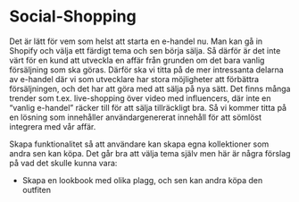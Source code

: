 # Social-Shopping
Det är lätt för vem som helst att starta en e-handel nu. Man kan gå in Shopify och välja ett färdigt tema och sen börja sälja. Så därför är det inte värt för en kund att utveckla en affär från grunden om det bara vanlig försäljning som ska göras. Därför ska vi titta på de mer intressanta delarna av e-handel där vi som utvecklare har stora möjligheter att förbättra försäljningen, och det har att göra med att sälja på nya sätt. Det finns många trender som t.ex. live-shopping över video med influencers, där inte en “vanlig e-handel” räcker till för att sälja tillräckligt bra. Så vi kommer titta på en lösning som innehåller användargenererat innehåll för att sömlöst integrera med vår affär.

Skapa funktionalitet så att användare kan skapa egna kollektioner som andra sen kan köpa. Det går bra att välja tema själv men här är några förslag på vad det skulle kunna vara:

* Skapa en lookbook med olika plagg, och sen kan andra köpa den outfiten